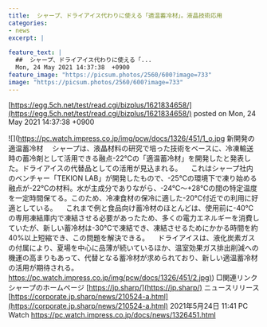 ```yaml
---
title:  シャープ、ドライアイス代わりに使える「適温蓄冷材」。液晶技術応用  
categories:
- news
excerpt: |
  
feature_text: |
  ##  シャープ、ドライアイス代わりに使える「...
  Mon, 24 May 2021 14:37:38  +0900
feature_image: "https://picsum.photos/2560/600?image=733"
image: "https://picsum.photos/2560/600?image=733"
---
```


[https://egg.5ch.net/test/read.cgi/bizplus/1621834658/](https://egg.5ch.net/test/read.cgi/bizplus/1621834658/)
posted on Mon, 24 May 2021 14:37:38  +0900

<!--more-->

![](https://pc.watch.impress.co.jp/img/pcw/docs/1326/451/1_o.jpg 新開発の適温蓄冷材 　シャープは、液晶材料の研究で培った技術をベースに、冷凍輸送時の蓄冷剤として活用できる融点-22℃の「適温蓄冷材」を開発したと発表した。ドライアイスの代替品としての活用が見込まれる。 　これはシャープ社内のベンチャー「TEKION LAB」が開発したもので、-25℃の環境下で凍り始める融点が-22℃の材料。水が主成分でありながら、-24℃〜+28℃の間の特定温度を一定時間保てる。このため、冷凍食材の保冷に適した-20℃付近での利用に好適としている。 　これまで例と食品向け蓄冷材のほとんどは、使用前に-40℃の専用凍結庫内で凍結させる必要があったため、多くの電力エネルギーを消費していたが、新しい蓄冷材は-30℃で凍結でき、凍結させるためにかかる時間を約40%以上短縮でき、この問題を解決できる。 　ドライアイスは、液化炭素ガスの付属により、夏場を中心に品薄が続いているほか、温室効果ガス排出削減への機運の高まりもあって、代替となる蓄冷材が求められており、新しい適温蓄冷材の活用が期待される。 [https://pc.watch.impress.co.jp/img/pcw/docs/1326/451/2.jpg)](https://pc.watch.impress.co.jp/img/pcw/docs/1326/451/2.jpg)) □関連リンク シャープのホームページ [https://jp.sharp/](https://jp.sharp/) ニュースリリース [https://corporate.jp.sharp/news/210524-a.html](https://corporate.jp.sharp/news/210524-a.html) 2021年5月24日 11:41 PC Watch https://pc.watch.impress.co.jp/docs/news/1326451.html
